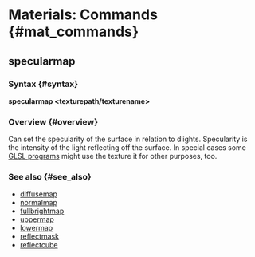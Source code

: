 # Materials: Commands {#mat_commands}
## specularmap
### Syntax {#syntax}

**specularmap <texturepath/texturename>**

### Overview {#overview}

Can set the specularity of the surface in relation to dlights.
Specularity is the intensity of the light reflecting off the surface. In
special cases some [GLSL programs](Shaders) might use the
texture it for other purposes, too.

### See also {#see_also}

-   [diffusemap](diffusemap)
-   [normalmap](normalmap)
-   [fullbrightmap](fullbrightmap)
-   [uppermap](uppermap)
-   [lowermap](lowermap)
-   [reflectmask](reflectmask)
-   [reflectcube](reflectcube)